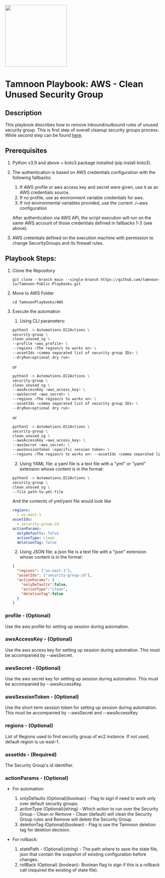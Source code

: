 
[comment]: <> (This is a readonly file, do not edit directly, to change update the security_group_clean_unused_sg.json)
<img src='../../../../TamnoonPlaybooks/images/icons/Tamnoon.png' width = '200' />

# Tamnoon Playbook: AWS - Clean Unused Security Group
## Description

This playbook describes how to remove inbound/outbound rules of unused security group. This is first step of overall cleanup security groups process. While second step can be found [here](./TPlaybook_security_group_delete.md).  
## Prerequisites
1. Python v3.9 and above + boto3 package installed (pip install boto3).  
2. The authentication is based on AWS credentials configuration with the following fallbacks:  
    1. If AWS profile or aws access key and secret were given, use it as an AWS credentials source.  
    2. If no profile, use as environment variable credentials for aws.  
    3. If not environmental variables provided, use the current ./~aws configuration  

    After authentication via AWS API, the script execution will run on the same AWS account of those credentials defined in fallbacks 1-3 (see above).


2. AWS cretentials defined on the execution machine with permission to change SecurityGroups and its firewall rules.
## Playbook Steps: 


1. Clone the Repository
	``````
	git clone --branch main --single-branch https://github.com/tamnoon-io/Tamnoon-Public-Playbooks.git
	``````

2. Move to AWS Folder
	``````
	cd TamnoonPlaybooks/AWS
	``````

3. Execute the automation

	1. Using CLI parameters:
	``````sh
	python3 -m Automations.EC2Actions \
	security-group \
	clean_unused_sg \
	--profile <aws_profile> \
	--regions <The region/s to works on> \
	--assetIds <comma separated list of security group IDs> \
	--dryRun<optional dry run>
	``````
	or  
	``````sh
	python3 -m Automations.EC2Actions \
	security-group \
	clean_unused_sg \
	--awsAccessKey <aws_access_key> \
	--awsSecret <aws_secret> \
	--regions <The region/s to works on> \
	--assetIds <comma separated list of security group IDs> \
	--dryRun<optional dry run>
	``````
	or  
	``````sh
	python3 -m Automations.EC2Actions \
	security-group \
	clean_unused_sg \
	--awsAccessKey <aws_access_key> \
	--awsSecret <aws_secret> \
	--awsSessionToken <specific session token> \
	--regions <The region/s to works on> --assetIds <comma separated list of security group IDs> --dryRun<optional dry run>
	``````

	2. Using YAML file: a yaml file is a text file with a "yml" or "yaml" extension whose content is in the format:
	``````sh
	python3 -m Automations.EC2Actions \
	security-group \
	clean_unused_sg \
	--file path-to-yml-file
	``````
	And the contents of yml/yaml file would look like  
	``````yaml
	regions:
	  - us-east-1
	assetIds:
	  - security-group-id
	actionParams:
	  onlyDefaults: false
	  actionType: clean
	  deletionTag: false
	``````

	2. Using JSON file: a json file is a text file with a "json" extension whose content is in the format:
	``````json
	{
	  "regions": ["us-east-1"],
	  "assetIds": ["security-group-id"],
	  "actionParams": {
	    "onlyDefaults":false,
	    "actionType":"clean",
	    "deletionTag":false
	  }
	}
	``````
### profile - (Optional)
Use the aws profile for setting up session during automation.
### awsAccessKey - (Optional)
Use the aws access key for setting up session during automation. This must be accompanied by --awsSecret.
### awsSecret - (Optional)
Use the aws secret key for setting up session during automation. This must be accompanied by --awsAccessKey.
### awsSessionToken - (Optional)
Use the short term session token for setting up session during automation. This must be accompanied by --awsSecret and --awsAccessKey
### regions - (Optional)
List of Regions used to find security group of ec2 instance. If not used, default region is us-east-1.
### assetIds - (Required)
The Security Group's id identifier.
### actionParams - (Optional)
- For automation:  
  1. onlyDefaults (Optional)(boolean) - Flag to sign if need to work only over default security groups.  
  2. actionType (Optional)(string) - Which action to run over the Security Group - Clean or Remove - Clean (default) will clean the Security Group rules and Remove will delete the Security Group.  
  3. deletionTag (Optional)(boolean) - Flag is use the Tamnoon deletion tag for deletion decision.  

- For rollback:  
  1. statePath - (Optional)(string) - The path where to save the state file, json that contain the snapshot of existing configuration before changes.  
  2. rollBack (Optional) (boolean)- Boolean flag to sign if this is a rollback call (required the existing of state file).
